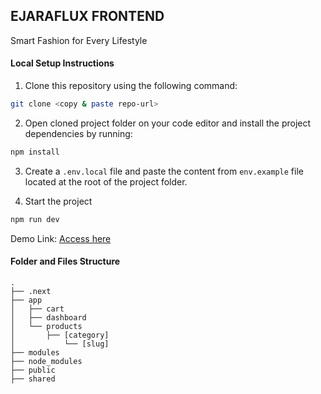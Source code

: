 ## EJARAFLUX FRONTEND

Smart Fashion for Every Lifestyle

#### Local Setup Instructions

1. Clone this repository using the following command:

```bash
git clone <copy & paste repo-url>
```

2. Open cloned project folder on your code editor and install the project dependencies by running:

```bash
npm install
```

3. Create a `.env.local` file and paste the content from `env.example` file located at the root of the project folder.

4. Start the project

```bash
npm run dev
```

Demo Link: [Access here](https://ejaralux.vercel.app)

#### Folder and Files Structure

    .
    ├── .next
    ├── app
    │   ├── cart
    │   ├── dashboard
    │   └── products
    │       ├── [category]
    │           └── [slug]
    ├── modules
    ├── node_modules
    ├── public
    ├── shared

